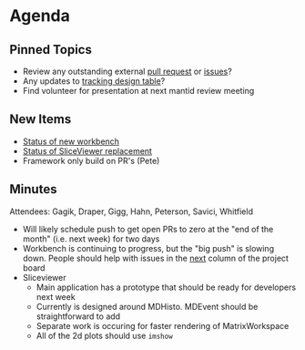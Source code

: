 Agenda
======

Pinned Topics
-------------
* Review any outstanding external [pull request](https://github.com/mantidproject/mantid/pulls?utf8=%E2%9C%93&q=is%3Apr+is%3Aopen+-label%3A%22State%3A+In+Progress%22) or [issues](https://github.com/mantidproject/mantid/issues)?
* Any updates to [tracking design table](https://github.com/mantidproject/documents/blob/master/Project-Management/TechnicalSteeringCommittee/reports/TSC-TrackingDesignProposals.md)?
* Find volunteer for presentation at next mantid review meeting

New Items
---------
* [Status of new workbench](https://github.com/mantidproject/mantid/projects/9)
* [Status of SliceViewer replacement](https://github.com/mantidproject/mantid/projects/19)
* Framework only build on PR's (Pete)

Minutes
-------
Attendees: Gagik, Draper, Gigg, Hahn, Peterson, Savici, Whitfield

* Will likely schedule push to get open PRs to zero at the "end of the month" (i.e. next week) for two days
* Workbench is continuing to progress, but the "big push" is slowing down. People should help with issues in the [next](https://github.com/mantidproject/mantid/projects/9) column of the project board
* Sliceviewer
  * Main application has a prototype that should be ready for developers next week
  * Currently is designed around MDHisto. MDEvent should be straightforward to add
  * Separate work is occuring for faster rendering of MatrixWorkspace
  * All of the 2d plots should use `imshow`
